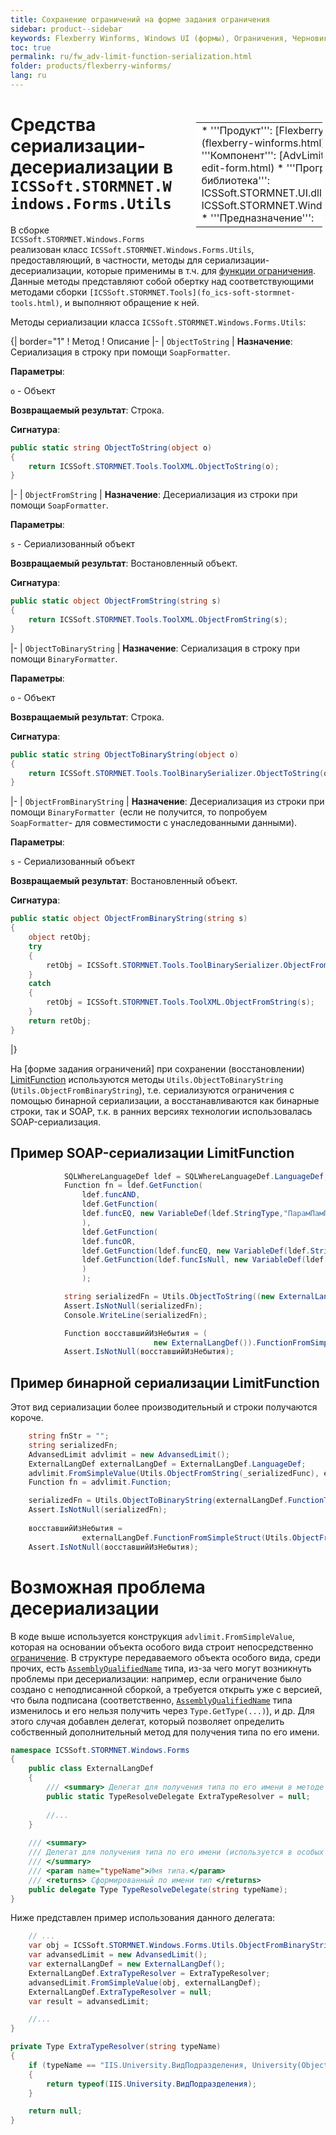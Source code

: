 ```yaml
---
title: Сохранение ограничений на форме задания ограничения 
sidebar: product--sidebar
keywords: Flexberry Winforms, Windows UI (формы), Ограничения, Черновик статьи
toc: true
permalink: ru/fw_adv-limit-function-serialization.html
folder: products/flexberry-winforms/
lang: ru
---
```


<div style="margin:5px; padding-left:28px; float:right; width:40%; outline:1px solid white;">
<br>
<table border="0" width="100%" bgcolor="#6495ED">
<tbody><tr><td bgcolor="#FFFFFF">
* '''Продукт''': [Flexberry Winforms](flexberry-winforms.html)
* '''Компонент''': [AdvLimit](limitation-edit-form.html)
* '''Программная библиотека''': ICSSoft.STORMNET.UI.dll, ICSSoft.STORMNET.Windows.Forms.dll
* '''Предназначение''': <!--Краткое описание фичи.-->
</td>
</tr></tbody></table></a>
</div>


# Средства сериализации-десериализации в `ICSSoft.STORMNET.Windows.Forms.Utils` 
В сборке `ICSSoft.STORMNET.Windows.Forms` реализован класс `ICSSoft.STORMNET.Windows.Forms.Utils`, предоставляющий, в частности, методы для сериализации-десериализации, которые применимы в т.ч. для [функции ограничения](fo_limit-function.html). Данные методы представляют собой обертку над соответствующими методами сборки `[ICSSoft.STORMNET.Tools](fo_ics-soft-stormnet-tools.html)`, и выполняют обращение к ней. 

Методы сериализации класса `ICSSoft.STORMNET.Windows.Forms.Utils`:

{| border="1"
! Метод
! Описание
|-
| `ObjectToString`
| __Назначение__:  Сериализация в строку при помощи `SoapFormatter`.

__Параметры__:

`o` - Объект

__Возвращаемый результат__: Строка.

__Сигнатура__:

```cs
public static string ObjectToString(object o)
{
	return ICSSoft.STORMNET.Tools.ToolXML.ObjectToString(o);
}
 ```
|-
| `ObjectFromString`
| __Назначение__: Десериализация из строки при помощи `SoapFormatter`.

__Параметры__:

`s` - Сериализованный объект

__Возвращаемый результат__: Востановленный объект.

__Сигнатура__:

```cs
public static object ObjectFromString(string s)
{
	return ICSSoft.STORMNET.Tools.ToolXML.ObjectFromString(s);
}
```
|-
| `ObjectToBinaryString`
| __Назначение__: Сериализация в строку при помощи `BinaryFormatter`.

__Параметры__:

`o` - Объект

__Возвращаемый результат__: Строка.

__Сигнатура__:

```cs
public static string ObjectToBinaryString(object o)
{
    return ICSSoft.STORMNET.Tools.ToolBinarySerializer.ObjectToString(o);
}
```
|-
| `ObjectFromBinaryString`
| __Назначение__: Десериализация из строки при помощи `BinaryFormatter `(если не получится, то попробуем `SoapFormatter`- для совместимости с унаследованными данными).

__Параметры__:

`s` - Сериализованный объект

__Возвращаемый результат__: Востановленный объект.

__Сигнатура__:

```cs
public static object ObjectFromBinaryString(string s)
{
    object retObj;
    try
    {
        retObj = ICSSoft.STORMNET.Tools.ToolBinarySerializer.ObjectFromString(s);
    }
    catch
    {
        retObj = ICSSoft.STORMNET.Tools.ToolXML.ObjectFromString(s);
    }
    return retObj;
}
```
|}

На [форме задания ограничений] при сохранении (восстановлении) [LimitFunction](limitation-edit-form.html) используются методы `Utils.ObjectToBinaryString` (`Utils.ObjectFromBinaryString`), т.е. сериализуются ограничения с помощью бинарной сериализации, а восстанавливаются как бинарные строки, так и SOAP, т.к. в ранних версиях технологии использовалась SOAP-сериализация.

## Пример SOAP-сериализации LimitFunction
```cs
            SQLWhereLanguageDef ldef = SQLWhereLanguageDef.LanguageDef;
            Function fn = ldef.GetFunction(
                ldef.funcAND,
                ldef.GetFunction(
                ldef.funcEQ, new VariableDef(ldef.StringType,"ПарамПамПам"), "кто ходит в гости по утрам"
                ),
                ldef.GetFunction(
                ldef.funcOR,
                ldef.GetFunction(ldef.funcEQ, new VariableDef(ldef.StringType, "ТотПоступаетМудро"), Environment.UserName),
                ldef.GetFunction(ldef.funcIsNull, new VariableDef(ldef.StringType, "НаТоОноИУтро"))
                )
                );

            string serializedFn = Utils.ObjectToString((new ExternalLangDef()).FunctionToSimpleStruct(fn));
            Assert.IsNotNull(serializedFn);
            Console.WriteLine(serializedFn);

            Function восставшийИзНебытия = (
                                new ExternalLangDef()).FunctionFromSimpleStruct(Utils.ObjectFromString(serializedFn));
            Assert.IsNotNull(восставшийИзНебытия);
```
## Пример бинарной сериализации LimitFunction
Этот вид сериализации более производительный и строки получаются короче.
```cs
    string fnStr = "";
    string serializedFn;
    AdvansedLimit advlimit = new AdvansedLimit();
    ExternalLangDef externalLangDef = ExternalLangDef.LanguageDef;
    advlimit.FromSimpleValue(Utils.ObjectFromString(_serializedFunc), externalLangDef);
    Function fn = advlimit.Function;

    serializedFn = Utils.ObjectToBinaryString(externalLangDef.FunctionToSimpleStruct(fn));
    Assert.IsNotNull(serializedFn);
    
    восставшийИзНебытия =
                externalLangDef.FunctionFromSimpleStruct(Utils.ObjectFromBinaryString(serializedFn));        
    Assert.IsNotNull(восставшийИзНебытия);
```

# Возможная проблема десериализации
В коде выше используется конструкция `advlimit.FromSimpleValue`, которая на основании объекта особого вида строит непосредственно [ограничение](fo_limit-function.html). В структуре передаваемого объекта особого вида, среди прочих, есть [`AssemblyQualifiedName`](http://msdn.microsoft.com/ru-ru/library/system.type.assemblyqualifiedname.aspx) типа, из-за чего могут возникнуть проблемы при десериализации: например, если ограничение было создано с неподписанной сборкой, а требуется открыть уже с версией, что была подписана (соответственно, [`AssemblyQualifiedName`](http://msdn.microsoft.com/ru-ru/library/system.type.assemblyqualifiedname.aspx) типа изменилось и его нельзя получить через `Type.GetType(...)`), и др. Для этого случая добавлен делегат, который позволяет определить собственный дополнительный метод для получения типа по его имени.

```cs
namespace ICSSoft.STORMNET.Windows.Forms
{
    public class ExternalLangDef
    {
        /// <summary> Делегат для получения типа по его имени в методе SimpleValueToDataObject </summary>
        public static TypeResolveDelegate ExtraTypeResolver = null;
		
		//...
	}
	
	/// <summary>
	/// Делегат для получения типа по его имени (используется в особых случаях, когда стандартные методы почему-то не помогают)
	/// </summary>
	/// <param name="typeName">Имя типа.</param>
	/// <returns> Сформированный по имени тип </returns>
	public delegate Type TypeResolveDelegate(string typeName);
}
```

Ниже представлен пример использования данного делегата:
```cs
	// ...
	var obj = ICSSoft.STORMNET.Windows.Forms.Utils.ObjectFromBinaryString(data);
	var advansedLimit = new AdvansedLimit();
	var externalLangDef = new ExternalLangDef();
	ExternalLangDef.ExtraTypeResolver = ExtraTypeResolver;
	advansedLimit.FromSimpleValue(obj, externalLangDef);
	ExternalLangDef.ExtraTypeResolver = null;
	var result = advansedLimit;

	//...
}

private Type ExtraTypeResolver(string typeName)
{
	if (typeName == "IIS.University.ВидПодразделения, University(Objects), Version=1.0.0.1, Culture=neutral, PublicKeyToken=null")
	{
		return typeof(IIS.University.ВидПодразделения);
	}

	return null;
}
```



